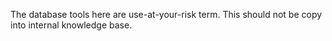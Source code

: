 The database tools here are use-at-your-risk term. This should not be copy into internal knowledge base.
